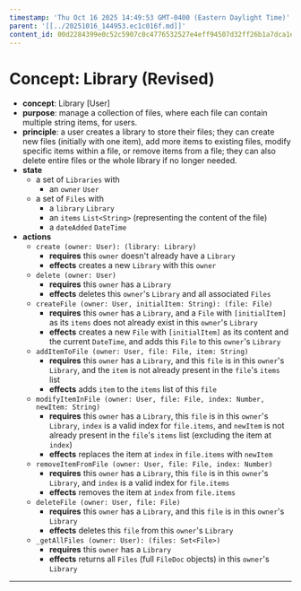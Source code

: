 ```yaml
---
timestamp: 'Thu Oct 16 2025 14:49:53 GMT-0400 (Eastern Daylight Time)'
parent: '[[../20251016_144953.ec1c016f.md]]'
content_id: 00d2284399e0c52c5907c0c4776532527e4eff94507d32ff26b1a7dca1e0bfcb
---
```


# Concept: Library (Revised)

* **concept**: Library \[User]
* **purpose**: manage a collection of files, where each file can contain multiple string items, for users.
* **principle**: a user creates a library to store their files; they can create new files (initially with one item), add more items to existing files, modify specific items within a file, or remove items from a file; they can also delete entire files or the whole library if no longer needed.
* **state**
  * a set of `Libraries` with
    * an `owner` `User`
  * a set of `Files` with
    * a `library` `Library`
    * an `items` `List<String>` (representing the content of the file)
    * a `dateAdded` `DateTime`
* **actions**
  * `create (owner: User): (library: Library)`
    * **requires** this `owner` doesn't already have a `Library`
    * **effects** creates a new `Library` with this `owner`
  * `delete (owner: User)`
    * **requires** this `owner` has a `Library`
    * **effects** deletes this `owner`'s `Library` and all associated `Files`
  * `createFile (owner: User, initialItem: String): (file: File)`
    * **requires** this `owner` has a `Library`, and a `File` with `[initialItem]` as its `items` does not already exist in this `owner`'s `Library`
    * **effects** creates a new `File` with `[initialItem]` as its content and the current `DateTime`, and adds this `File` to this `owner`'s `Library`
  * `addItemToFile (owner: User, file: File, item: String)`
    * **requires** this `owner` has a `Library`, and this `file` is in this `owner`'s `Library`, and the `item` is not already present in the `file`'s `items` list
    * **effects** adds `item` to the `items` list of this `file`
  * `modifyItemInFile (owner: User, file: File, index: Number, newItem: String)`
    * **requires** this `owner` has a `Library`, this `file` is in this `owner`'s `Library`, `index` is a valid index for `file.items`, and `newItem` is not already present in the `file`'s `items` list (excluding the item at `index`)
    * **effects** replaces the item at `index` in `file.items` with `newItem`
  * `removeItemFromFile (owner: User, file: File, index: Number)`
    * **requires** this `owner` has a `Library`, this `file` is in this `owner`'s `Library`, and `index` is a valid index for `file.items`
    * **effects** removes the item at `index` from `file.items`
  * `deleteFile (owner: User, file: File)`
    * **requires** this `owner` has a `Library`, and this `file` is in this `owner`'s `Library`
    * **effects** deletes this `file` from this `owner`'s `Library`
  * `_getAllFiles (owner: User): (files: Set<File>)`
    * **requires** this `owner` has a `Library`
    * **effects** returns all `Files` (full `FileDoc` objects) in this `owner`'s `Library`

***
